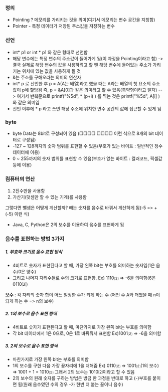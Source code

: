 ### 정의
- Pointing ? 메모리를 가리키는 것을 의미(여기서 메모리는 변수 공간을 지칭함)
- Pointer -  특정 데이터가 저장된 주소값을 저장하는 변수
### 선언
- int* p1 or int * p1 와 같은 형태로 선언함
- 해당 변수에는 특정 변수의 주소값이 들어가게 됨(이 과정을 Pointing이라고 함) -> 결국 실제로 해당 변수의 값을 사용하려고 할 땐 해당 변수에 들어있는 주소가 가리키는 위치에 있는 값을 사용하게 될 것
- &는 주소를 구해오라는 의미의 연산자
 - int* p 로 선언한 후 p = A(A는 배열)라고 했을 때는 A라는 배열의 첫 요소의 주소값이 p에 할당됨 즉, p = &A[0]과 같은 의미라고 할 수 있음(축약형이라고 알자)
--> 여기서 반복문으로 printf("%5d", * (p+i) ) 를 찍는 것은 printf("%5d", A[i] )와 같은 의미임
- 선언 이후에 * p 라고 쓰면 해당 주소에 위치한 변수 공간의 값에 접근할 수 있게 됨


### byte
- byte Data는 8bit로 구성되어 있음 (□□□□ □□□□ 이런 식으로 8개의 bit 데이터로 구성됨)
- -127 ~ 128까지의 숫자 범위를 표현할 수 있음(부호가 있는 바이트 : 일반적인 정수 데이터에 이용)
- 0 ~ 255까지의 숫자 범위를 표현할 수 있음(부호가 없는 바이트 : 컬러코드, 픽셀값 등에 이용)

### 컴퓨터의 연산
1. 2진수만을 사용함
2. 가산기(덧셈만 할 수 있는 기계)를 사용함

그렇다면 뺄셈은 어떻게 계산할까? 빼는 숫자를 음수로 바꿔서 계산하게 됨(-5 => +(-5) 이런 식)
- Java, C, Python은 2의 보수를 이용하여 음수를 표현하게 됨

### 음수를 표현하는 방법 3가지
##### 1. 부호와 크기로 음수 표현 방식
- 4비트로 숫자가 표현된다고 할 때, 가장 왼쪽 bit는 부호를 의미하는 숫자임(1은 음수/0은 양수) 
- 그리고 나머지 자리수들로 수의 크기로 표현함.
Ex) 1110⑵ => -6을 의미함(6은 0110⑵)

**보수** : 각 자리의 숫자 합이 어느 일정한 수가 되게 하는 수
(어떤 수 A와 더했을 때 n이 되게 하는 수 => n의 보수)
##### 2. 1의 보수로 음수 표현 방식
- 4비트로 숫자가 표현된다고 할 때, 마찬가지로 가장 왼쪽 bit는 부호를 의미함
- 각 bit 데이터에서 1은 0으로, 0은 1로 바꿔줘서 표현함
Ex)1001⑵ => -6을 의미함

##### 3. 2의 보수로 음수 표현 방식
- 마찬가지로 가장 왼쪽 bit는 부호를 의미함
- 1의 보수를 구한 다음 가장 끝자리에 1을 더해줌
Ex) 0110⑵ => 1001⑵(1의 보수) => 1001 + 1 = 1010⑵ 그래서 2의 보수는 1010⑵이라고 할 수 있음
- 2의 보수의 원래 숫자를 구하는 방법은 방금 한 과정을 반대로 하고 (-)부호를 붙이면 됨(원래 음수였던 수의 경우 -가 한번 더 붙는 꼴이니 음수) 